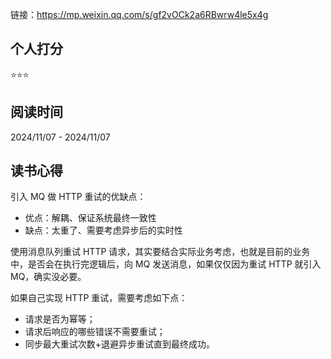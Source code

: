 链接：https://mp.weixin.qq.com/s/gf2vOCk2a6RBwrw4le5x4g

## 个人打分
⭐️⭐️⭐️

## 阅读时间
2024/11/07 - 2024/11/07

## 读书心得

引入 MQ 做 HTTP 重试的优缺点：

- 优点：解耦、保证系统最终一致性
- 缺点：太重了、需要考虑异步后的实时性

使用消息队列重试 HTTP 请求，其实要结合实际业务考虑，也就是目前的业务中，是否会在执行完逻辑后，向 MQ 发送消息，如果仅仅因为重试 HTTP 就引入 MQ，确实没必要。

如果自己实现 HTTP 重试，需要考虑如下点：
- 请求是否为幂等；
- 请求后响应的哪些错误不需要重试；
- 同步最大重试次数+退避异步重试直到最终成功。